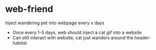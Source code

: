 # web-friend
Inject wandering pet into webpage every x days

+ Once every 1-5 days, web should inject a cat gif into a website
+ Can still interact with website, cat just wanders around the header-habitat
